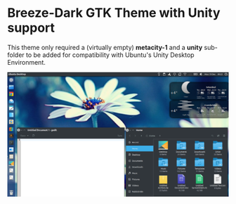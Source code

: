 # Breeze-Dark GTK Theme with Unity support

This theme only required a (virtually empty) **metacity-1** and a **unity** sub-folder to be added for compatibility with Ubuntu's Unity Desktop Environment.

![screenshot](Breeze-Dark-GTK-Screenshot.png)

